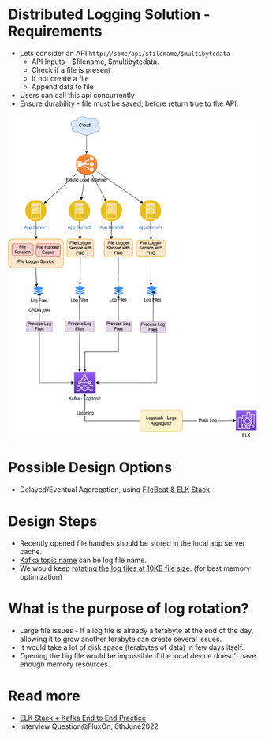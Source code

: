 # Distributed Logging Solution - Requirements
- Lets consider an API `http://some/api/$filename/$multibytedata`
  - API Inputs - $filename, $multibytedata.
  - Check if a file is present
  - If not create a file
  - Append data to file
- Users can call this api concurrently
- Ensure [durability](../../../3_DatabaseServices/Glossaries/ACIDTransactions/Durability.md) - file must be saved, before return true to the API.

![img.png](LoggingFileAggregation.drawio.png)

# Possible Design Options
- Delayed/Eventual Aggregation, using [FileBeat & ELK Stack](../../../8_ObservabilityLogsServices/ELK.md).

# Design Steps
- Recently opened file handles should be stored in the local app server cache.
- [Kafka topic name](../../../4_MessageBrokers/Kafka/Readme.md) can be log file name.
- We would keep [rotating the log files at 10KB file size](https://www.mezmo.com/learn-log-management/what-is-log-rotation-how-does-it-work). (for best memory optimization)

# What is the purpose of log rotation?
- Large file issues - If a log file is already a terabyte at the end of the day, allowing it to grow another terabyte can create several issues.
- It would take a lot of disk space (terabytes of data) in few days itself.
- Opening the big file would be impossible if the local device doesn't have enough memory resources.
 
# Read more
- [ELK Stack + Kafka End to End Practice](https://elastic-stack.readthedocs.io/en/latest/e2e_kafkapractices.html)
- Interview Question@FluxOn, 6thJune2022